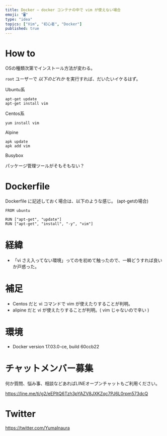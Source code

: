 ```yaml
---
title: Docker — docker コンテナの中で vim が使えない場合
emoji: "🖥"
type: "idea"
topics: ["Vim", "初心者", "Docker"]
published: true
---
```



# How to 

OSの種類次第でインストール方法が変わる。

`root` ユーザーで *以下のどれか* を実行すれば、だいたいイケるはず。

Ubuntu系

```
apt-get update
apt-get install vim
```

Centos系

```
yum install vim
```

Alpine

```
apk update
apk add vim
```

Busybox

パッケージ管理ツールがそもそもない？


# Dockerfile

Dockerfile に記述しておく場合は、以下のような感じ。 (apt-getの場合)

```
FROM ubuntu

RUN ["apt-get", "update"]
RUN ["apt-get", "install", "-y", "vim"]
```

# 経緯

- 「vi さえ入ってない環境」ってのを初めて触ったので、一瞬どうすれば良いか戸惑った。

# 補足

- Centos だと vi コマンドで vim が使えたりすることが判明。
- alipine だと vi が使えたりすることが判明。( vim じゃないので辛い )

# 環境

- Docker version 17.03.0-ce, build 60ccb22









<!-- Update From Qiita API -->

# チャットメンバー募集


何か質問、悩み事、相談などあればLINEオープンチャットもご利用ください。

https://line.me/ti/g2/eEPltQ6Tzh3pYAZV8JXKZqc7PJ6L0rpm573dcQ





# Twitter


https://twitter.com/YumaInaura


<!-- Update From Qiita API -->


